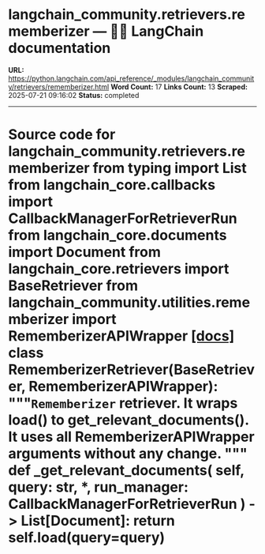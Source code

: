 # langchain_community.retrievers.rememberizer — 🦜🔗 LangChain  documentation

**URL:** https://python.langchain.com/api_reference/_modules/langchain_community/retrievers/rememberizer.html
**Word Count:** 17
**Links Count:** 13
**Scraped:** 2025-07-21 09:16:02
**Status:** completed

---

# Source code for langchain\_community.retrievers.rememberizer               from typing import List          from langchain_core.callbacks import CallbackManagerForRetrieverRun     from langchain_core.documents import Document     from langchain_core.retrievers import BaseRetriever          from langchain_community.utilities.rememberizer import RememberizerAPIWrapper                              [[docs]](https://python.langchain.com/api_reference/community/retrievers/langchain_community.retrievers.rememberizer.RememberizerRetriever.html#langchain_community.retrievers.rememberizer.RememberizerRetriever)     class RememberizerRetriever(BaseRetriever, RememberizerAPIWrapper):         """`Rememberizer` retriever.              It wraps load() to get_relevant_documents().         It uses all RememberizerAPIWrapper arguments without any change.         """              def _get_relevant_documents(             self, query: str, *, run_manager: CallbackManagerForRetrieverRun         ) -> List[Document]:             return self.load(query=query)